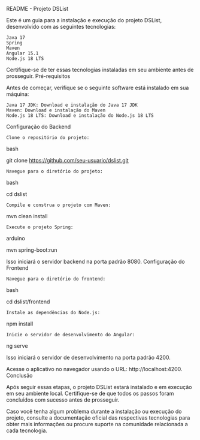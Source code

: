 README - Projeto DSList

Este é um guia para a instalação e execução do projeto DSList, desenvolvido com as seguintes tecnologias:

    Java 17
    Spring
    Maven
    Angular 15.1
    Node.js 18 LTS

Certifique-se de ter essas tecnologias instaladas em seu ambiente antes de prosseguir.
Pré-requisitos

Antes de começar, verifique se o seguinte software está instalado em sua máquina:

    Java 17 JDK: Download e instalação do Java 17 JDK
    Maven: Download e instalação do Maven
    Node.js 18 LTS: Download e instalação do Node.js 18 LTS

Configuração do Backend

    Clone o repositório do projeto:

bash

git clone https://github.com/seu-usuario/dslist.git

    Navegue para o diretório do projeto:

bash

cd dslist

    Compile e construa o projeto com Maven:

mvn clean install

    Execute o projeto Spring:

arduino

mvn spring-boot:run

Isso iniciará o servidor backend na porta padrão 8080.
Configuração do Frontend

    Navegue para o diretório do frontend:

bash

cd dslist/frontend

    Instale as dependências do Node.js:

npm install

    Inicie o servidor de desenvolvimento do Angular:

ng serve

Isso iniciará o servidor de desenvolvimento na porta padrão 4200.

Acesse o aplicativo no navegador usando o URL: http://localhost:4200.
Conclusão

Após seguir essas etapas, o projeto DSList estará instalado e em execução em seu ambiente local. Certifique-se de que todos os passos foram concluídos com sucesso antes de prosseguir.

Caso você tenha algum problema durante a instalação ou execução do projeto, consulte a documentação oficial das respectivas tecnologias para obter mais informações ou procure suporte na comunidade relacionada a cada tecnologia.